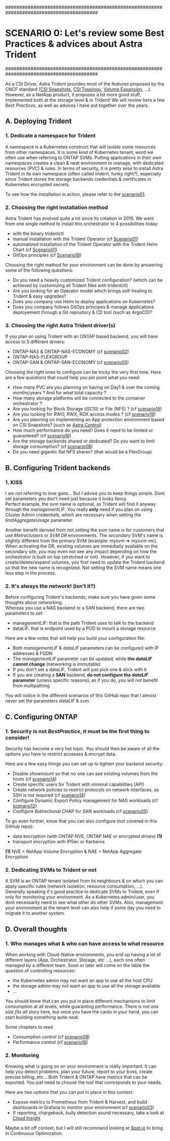 #########################################################################################
# SCENARIO 0: Let's review some Best Practices & advices about Astra Trident
#########################################################################################

As a CSI Driver, Astra Trident provides most of the features proposed by the CNCF standard ([CSI Snapshots](../Scenario13), [CSI Topology](../Scenario15), [Volume Expansion](../Scenario09), ...). However, as a NetApp product, it proposes a lot more good stuff, implemented both at the storage level & in Trident! We will review here a few _Best Practices_, as well as advices I have put together over the years.

## A. Deploying Trident

### 1. **Dedicate a namespace for Trident**

A namespace is a Kubernetes construct that will isolate some resources from other namespaces. It is some kind of Kubernetes tenant, word we often use when referring to ONTAP SVMs. Putting applications in their own namespaces creates a clean & neat environment to manage, with dedicated resources (PVC) & rules. In terms of security, it is pretty wise to install Astra Trident in its own namespace (often called _trident_, funky right?), especially since Trident stores the storage backends credentials & certificates in Kubernetes encrypted secrets.

To see how the installation in action, please refer to the [scenario01](../Scenario01).

### 2. **Choosing the right installation method**

Astra Trident has evolved quite a lot since its creation in 2016. We went from one single method to install this orchestrator to 4 possibilities today:

- with the binary tridentctl  
- manual installation with the Trident Operator (cf [Scenario01](../Scenario01/1_Operator))  
- automatized installation of the Trident Operator with the Trident Helm Chart (cf [Scenario01](../Scenario01/2_Helm))  
- GitOps principles (cf [Scenario18](../Scenario18))  

Choosing the right method for your environment can be done by answering some of the following questions:

- Do you need a heavily customized Trident configuration? (which can be achieved by customizing all Trident files with tridentctl)  
- Are you looking for an Operator model which brings self-healing to Trident & easy upgrades?  
- Does you company use Helm to deploy applications on Kubernetes?  
- Does you company follows GitOps principes & manage applications deployement through a Git repository & CD tool (such as ArgoCD)?  

### 3. **Choosing the right Astra Trident driver(s)**  

If you plan on using Trident with an ONTAP based backend, you will have access to 5 different drivers:

- ONTAP-NAS & ONTAP-NAS-ECONOMY (cf [scenario02](../Scenario02))  
- ONTAP-NAS-FLEXGROUP
- ONTAP-SAN & ONTAP-SAN-ECONOMY (cf [scenario05](../Scenario05))  

Choosing the right ones to configure can be tricky the very first time. Here are a few questions that could help you pin point what you need:

- How many PVC are you planning on having on Day1 & over the coming months/years ? And for what total capacity ?
- How many storage platforms will be connected to the container orchestrator ?  
- Are you looking for Block Storage (iSCSI) or File (NFS) ? (cf [scenario19](../Scenario19))  
- Are you looking for RWO, RWX, ROX access modes ? (cf [scenario19](../Scenario19))  
- Are you planning on implementing an App protection environment based on CSI Snapshots? (such as [Astra Control](https://cloud.netapp.com/astra-control))  
- How much performance do you need? Does it need to be limited or guaranteed? (cf [scenario16](../Scenario16))  
- Are the storage backends shared or dedicated? Do you want to limit storage consumption? (cf [scenario08](../Scenario08))  
- Do you need gigantic flat NFS shares? (that would be a FlexGroup)  

## B. Configuring Trident backends

### 1. **KISS**

I am not referring to love guns... But I advise you to keep things simple. Dont set parameters you don't need just because it looks fancy.  
Perfect example, the _svm_ name is optional, as Trident will find it anyway through the _managementLIF_. You really **only** need if you plan on using Cluster Admin credentials, which are necessary when setting the _limitAggregateUsage_ parameter.  

Another benefit derived from not setting the svm name is for customers that use _Metroclusters_ or _SVM DR_ environments. The _secondary_ SVM's name is slightly different from the _primary_ SVM (example: mysvm => mysvm-mc). When activating the DR, existing volumes are immediatly available on the secondary site, you may even not see any impact depending on how the orchestrator is built on top (stretched or not). However, if you want to create/delete/expand volumes, you first need to update the Trident backend so that the new name is recognized. Not setting the SVM name means one less step in the process.  

### 2. **It's always the network! (isn't it?)**

Before configuring Trident's backends, make sure you have given some thoughts about networking.  
Whereas you use a NAS backend or a SAN backend, there are two parameters to set:

- managementLIF: that is the path Trident uses to talk to the backend
- dataLIF: that is endpoint used by a POD to mount a storage resource

Here are a few notes that will help you build your configuration file:

- Both _managementLIF_ & _dataLIF_ parameters can be configured with IP addresses & FQDN
- The _managementLIF_ parameter can be updated, while **the _dataLIF_ cannot change** (networking is immutable)
- If you don't set a dataLIF, Trident will just pick one & stick with it
- If you are creating a **SAN** backend, **do not configure the _dataLIF_ parameter** (unless specific reasons), as if you do, you will not benefit from multipathing

You will notice in the different scenarios of this GitHub repo that I almost never set the parameters _dataLIF_ & _svm_.

## C. Configuring ONTAP

### 1. **Security is not _BestPractice_, it must be the first thing to consider!**

Security has become a very hot topic. You should then be aware of all the options you have to restrict accesses & encrypt data.  

Here are a few easy things you can set up to tighten your backend security:

- Disable _showmount_ so that no one can see existing volumes from the hosts (cf [scenario14](../Scenario14))  
- Create specific users for Trident with minimal capabilities (API)
- Create network policies to restrict protocols on network interfaces, as SSH is not required (cf [scenario14](../Scenario14))  
- Configure Dynamic Export Policy management for NAS workloads (cf [scenario12](../Scenario12))  
- Configure Bidirectional CHAP for SAN workloads (cf [scenario05](../Scenario05))  

To go even further, know that you can also configure (not covered in this GitHub repo):

- data encryption (with ONTAP NVE, ONTAP NAE or encrypted drives) **(1)**
- transport encryption with IPSec or Kerberos

**(1)** NVE = NetApp Volume Encryption & NAE = NetApp Aggregate Encryption

### 2. **Dedicating SVMs to Trident or not**

A SVM is an ONTAP tenant isolated from its neighbours & on which you can apply specific rules (network isolation, resource consumption, ...).  
Generally speaking it's good practice to dedicate SVMs to Trident, even if only for monitoring your environment. As a Kubernetes admin/user, you dont necessarily need to see what other do other SVMs. Also, management your environment at the tenant level can also help if some day you need to migrate it to another system.

## D. Overall thoughts

### 1. **Who manages what & who can have access to what resource**

When working with Cloud-Native environments, you end up having a lot of different layers (App, Orchestrator, Storage, etc ...), each one often managed by a different team. Soon or later will come on the table the question of controlling resources: 

- the Kubernetes admin may not want an app to use all the host CPU
- the storage admin may not want an app to use all the storage available
- ...

You should know that can you put in place different mechanisms to limit consumption at all levels, while guaranting performance. There is not _one size fits all_ story here, but once you have the cards in your hand, you can start building something quite neat.

Some chapters to read

- Consumption control (cf [scenario08](../Scenario08))  
- Performance control (cf [scenario16](../Scenario16))  

### 2. **Monitoring**

Knowing what is going on on your environment is really important. It can help you detect problems, plan your future, report to your boss, create precise billing, etc... Both Trident & ONTAP have metrics that can be exported. You just need to choose the tool that corresponds to your needs.  

Here are two options that you can put in place in this context:

- Expose metrics to Prometheus from Trident & Harvest, and build dashboards in Grafana to monitor your environment (cf [scenario03](../Scenario03))  
- If reporting, chargeback, bully detection sound necessary, take a look at [Cloud Insight](https://cloud.netapp.com/cloud-insights)  

Maybe a bit off context, but I will still recommand looking at [Spot.io](https://spot.io/products/ocean-suite/) to bring in Continuous Optimization.

